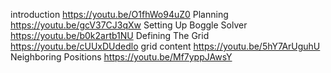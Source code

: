 introduction                                    https://youtu.be/O1fhWo94uZ0
Planning                                        https://youtu.be/gcV37CJ3qXw
Setting Up Boggle Solver                        https://youtu.be/b0k2artb1NU
Defining The Grid                               https://youtu.be/cUUxDUdedlo
grid content                                    https://youtu.be/5hY7ArUguhU
Neighboring Positions                           https://youtu.be/Mf7yppJAwsY


